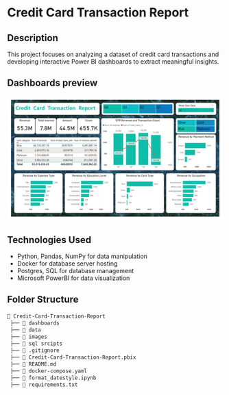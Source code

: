 # Credit Card Transaction Report

## Description

This project focuses on analyzing a dataset of credit card transactions and developing interactive Power BI dashboards to extract meaningful insights.

## Dashboards preview

![Dashboard Screenshot](images/Credit_Card_Transactions_Report.jpg)

## Technologies Used

- Python, Pandas, NumPy for data manipulation
- Docker for database server hosting
- Postgres, SQL for database management
- Microsoft PowerBI for data visualization

## Folder Structure

```
📂 Credit-Card-Transaction-Report
 ├── 📂 dashboards
 ├── 📂 data
 ├── 📂 images
 ├── 📂 sql srcipts
 ├── 📜 .gitignore
 ├── 📜 Credit-Card-Transaction-Report.pbix
 ├── 📜 README.md            
 ├── 📜 docker-compose.yaml
 ├── 📜 format_datestyle.ipynb
 ├── 📜 requirements.txt      
```
